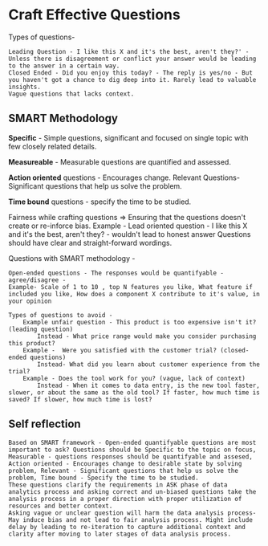 # Craft Effective Questions

Types of questions-

    Leading Question - I like this X and it's the best, aren't they?' - Unless there is disagreement or conflict your answer would be leading to the answer in a certain way.
    Closed Ended - Did you enjoy this today? - The reply is yes/no - But you haven't got a chance to dig deep into it. Rarely lead to valuable insights.
    Vague questions that lacks context.

## SMART Methodology

__Specific__ - Simple questions, significant and focused on single topic with few closely related details.

__Measureable__ - Measurable questions are quantified and assessed.

__Action oriented__ questions - Encourages change.
Relevant Questions- Significant questions that help us solve the problem.

__Time bound__ questions - specify the time to be studied.

Fairness while crafting questions => Ensuring that the questions doesn't create or re-inforce bias.
    Example - Lead oriented question - I like this X and it's the best, aren't they? - wouldn't lead to honest answer
    Questions should have clear and straight-forward wordings.

Questions with SMART methodology -

    Open-ended questions - The responses would be quantifyable - 
    agree/disagree - 
    Example- Scale of 1 to 10 , top N features you like, What feature if included you like, How does a component X contribute to it's value, in your opinion

    Types of questions to avoid - 
        Example unfair question - This product is too expensive isn't it? (leading question)
            Instead - What price range would make you consider purchasing this product?
        Example -  Were you satisfied with the customer trial? (closed-ended questions)
            Instead- What did you learn about customer experience from the trial?
        Example - Does the tool work for you? (vague, lack of context)
            Instead - When it comes to data entry, is the new tool faster, slower, or about the same as the old tool? If faster, how much time is saved? If slower, how much time is lost?

## Self reflection

    Based on SMART framework - Open-ended quantifyable questions are most important to ask? Questions should be Specific to the topic on focus, Measurable - questions responses should be quantifyable and assesed, Action oriented - Encourages change to desirable state by solving problem, Relevant - Significant questions that help us solve the problem, Time bound - Specify the time to be studied.
    These questions clarify the requirements in ASK phase of data analytics process and asking correct and un-biased questions take the analysis process in a proper direction with proper utilization of resources and better context.
    Asking vague or unclear question will harm the data analysis process- May induce bias and not lead to fair analysis process. Might include delay by leading to re-iteration to capture additional context and clarity after moving to later stages of data analysis process.
